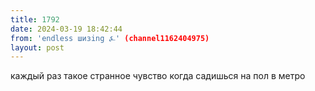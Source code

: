 ```yaml
---
title: 1792
date: 2024-03-19 18:42:44
from: 'endless шизing ⍼' (channel1162404975)
layout: post
---
```


каждый раз такое странное чувство когда садишься на пол в метро
